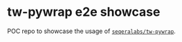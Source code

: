 # tw-pywrap e2e showcase

POC repo to showcase the usage of [`seqeralabs/tw-pywrap`](https://github.com/seqeralabs/tw-pywrap).